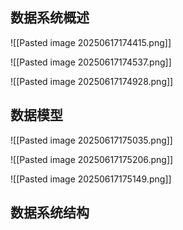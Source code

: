 ## 数据系统概述

![[Pasted image 20250617174415.png]]

![[Pasted image 20250617174537.png]]

![[Pasted image 20250617174928.png]]

## 数据模型

![[Pasted image 20250617175035.png]]

![[Pasted image 20250617175206.png]]

![[Pasted image 20250617175149.png]]

## 数据系统结构
